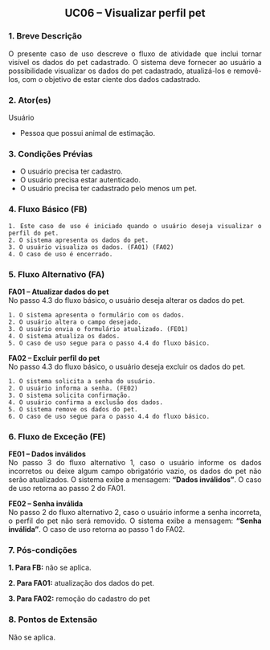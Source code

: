 ## <center> UC06 – Visualizar perfil pet

<div align="justify">

### 1. Breve Descrição

O presente caso de uso descreve o fluxo de atividade que inclui tornar visível os dados do pet cadastrado. O sistema deve fornecer ao usuário a possibilidade visualizar os dados do pet cadastrado, atualizá-los e removê-los, com o objetivo de estar ciente dos dados cadastrado.

### 2. Ator(es)

Usuário

- Pessoa que possui animal de estimação.

### 3. Condições Prévias

- O usuário precisa ter cadastro.
- O usuário precisa estar autenticado.
- O usuário precisa ter cadastrado pelo menos um pet.

### 4. Fluxo Básico (FB)

    1. Este caso de uso é iniciado quando o usuário deseja visualizar o perfil do pet.
    2. O sistema apresenta os dados do pet.
    3. O usuário visualiza os dados. (FA01) (FA02)
    4. O caso de uso é encerrado.

### 5. Fluxo Alternativo (FA)

**FA01 – Atualizar dados do pet**
<br>
No passo 4.3 do fluxo básico, o usuário deseja alterar os dados do pet.

    1. O sistema apresenta o formulário com os dados.
    2. O usuário altera o campo desejado.
    3. O usuário envia o formulário atualizado. (FE01)
    4. O sistema atualiza os dados.
    5. O caso de uso segue para o passo 4.4 do fluxo básico.

**FA02 – Excluir perfil do pet**
<br>
No passo 4.3 do fluxo básico, o usuário deseja excluir os dados do pet.

    1. O sistema solicita a senha do usuário.
    2. O usuário informa a senha. (FE02)
    3. O sistema solicita confirmação.
    4. O usuário confirma a exclusão dos dados.
    5. O sistema remove os dados do pet.
    6. O caso de uso segue para o passo 4.4 do fluxo básico.

### 6. Fluxo de Exceção (FE)

**FE01 – Dados inválidos**
<br>
No passo 3 do fluxo alternativo 1, caso o usuário informe os dados incorretos ou deixe algum campo obrigatório vazio, os dados do pet não serão atualizados. O sistema exibe a mensagem: **“Dados inválidos”**. O caso de uso retorna ao passo 2 do FA01.

**FE02 – Senha inválida**
<br>
No passo 2 do fluxo alternativo 2, caso o usuário informe a senha incorreta, o perfil do pet não será removido. O sistema exibe a mensagem: **“Senha inválida”**. O caso de uso retorna ao passo 1 do FA02.

### 7. Pós-condições

**1. Para FB:** não se aplica.

**2. Para FA01:** atualização dos dados do pet.

**3. Para FA02:** remoção do cadastro do pet

### 8. Pontos de Extensão

Não se aplica.

</div>
